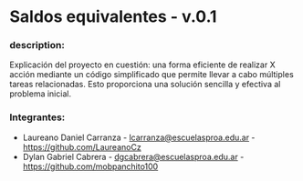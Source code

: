 # Saldos equivalentes - v.0.1
### description:
Explicación del proyecto en cuestión: una forma eficiente de realizar X acción mediante un código simplificado que permite llevar a cabo múltiples tareas relacionadas. Esto proporciona una solución sencilla y efectiva al problema inicial.

### Integrantes:
- Laureano Daniel Carranza - lcarranza@escuelasproa.edu.ar - https://github.com/LaureanoCz
- Dylan Gabriel Cabrera - dgcabrera@escuelasproa.edu.ar - https://github.com/mobpanchito100
